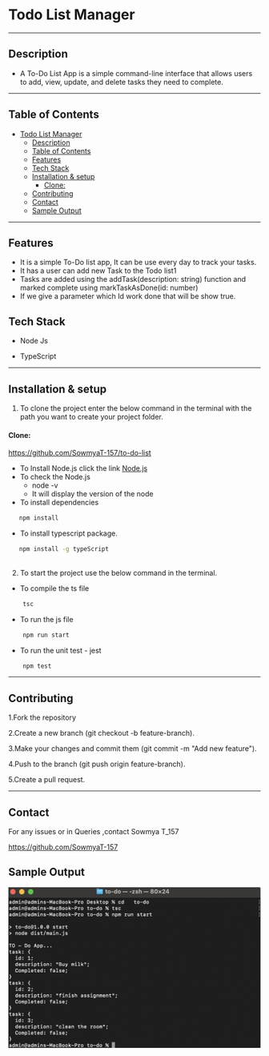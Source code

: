 #  Todo List Manager

---
## Description
- A To-Do List App is a simple command-line interface that allows users to add, view, update, and delete tasks they need to complete.

---

##  Table of Contents

- [Todo List Manager](#todo-list-manager)
  - [Description](#description)
  - [Table of Contents](#table-of-contents)
  - [Features](#features)
  - [Tech Stack](#tech-stack)
  - [Installation \& setup](#installation--setup)
      - [Clone:](#clone)
  - [Contributing](#contributing)
  - [Contact](#contact)
  - [Sample Output](#sample-output)

---

##  Features
- It is a simple To-Do list app, It can be use every day to track your tasks. 
- It has a user can add new Task to the Todo list1 
- Tasks are added using the addTask(description: string) function and marked complete using markTaskAsDone(id: number) 
- If we give a parameter which Id work done that will be show true.     
##  Tech Stack

- Node Js

- TypeScript
 
---
## Installation & setup

1. To clone the project enter the below command in the terminal with the path you want to create your project folder.

#### Clone:

  https://github.com/SowmyaT-157/to-do-list


- To Install Node.js click the link
       [Node.js](https://nodejs.org/)
- To check the Node.js
    - node -v
    - It will display the version of the node
- To install dependencies 

 ``` bash
    npm install
 ```
- To install typescript package.
   
 ```　bash
    npm install -g typeScript
    
 ```


2. To start the project use the below command in the terminal.
* To compile the ts file
``` bash
    tsc
```
* To run the js file
```bash
    npm run start
```
* To run the unit test - jest
```bash
    npm test
``` 
---
## Contributing
1.Fork the repository

2.Create a new branch (git checkout -b feature-branch).

3.Make your changes and commit them (git commit -m "Add new feature").

4.Push to the branch (git push origin feature-branch).

5.Create a pull request.

---

## Contact

For any issues or in Queries ,contact Sowmya T_157

 https://github.com/SowmyaT-157

## Sample Output
![output](assert/add.png) 

